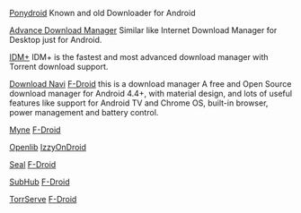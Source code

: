 
[Ponydroid](https://play.google.com/store/apps/details?id=ponydroid.ponydroid)
Known and old Downloader for Android

[Advance Download Manager](https://play.google.com/store/apps/details?id=com.dv.adm)
Similar like Internet Download Manager for Desktop just for Android.

[IDM+](https://play.google.com/store/apps/details?id=idm.internet.download.manager.plus)
IDM+ is the fastest and most advanced download manager with Torrent download support.

[Download Navi](https://github.com/TachibanaGeneralLaboratories/download-navi)
[F-Droid](https://f-droid.org/app/com.tachibana.downloader)
this is a download manager
A free and Open Source download manager for Android 4.4+, with material design, and lots of useful features like support for Android TV and Chrome OS, built-in browser, power management and battery control.

[Myne](https://github.com/Pool-Of-Tears/Myne)
[F-Droid](https://f-droid.org/app/com.starry.myne)

[Openlib](https://github.com/dstark5/Openlib)
[IzzyOnDroid](https://apt.izzysoft.de/fdroid/index/apk/com.app.openlib)

[Seal](https://github.com/JunkFood02/Seal)
[F-Droid](https://f-droid.org/app/com.junkfood.seal)

[SubHub](https://github.com/FunkyMuse/SubHub)
[F-Droid](https://f-droid.org/app/com.crazylegend.subhub)

[TorrServe](https://github.com/YouROK/TorrServe)
[F-Droid](https://f-droid.org/app/ru.yourok.torrserve)
